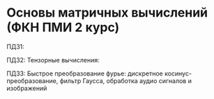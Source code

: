 # Основы матричных вычислений (ФКН ПМИ 2 курс)
ПДЗ1:

ПДЗ2: Тензорные вычисления: 

ПДЗ3: Быстрое преобразование фурье: дискретное косинус-преобразование, фильтр Гаусса, обработка аудио сигналов и изображений
